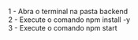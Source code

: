 <!-- Execução do backend -->

1 - Abra o terminal na pasta backend<br>
2 - Execute o comando npm install -y<br>
3 - Execute o comando npm start<br>